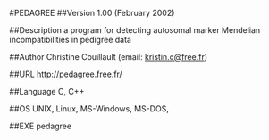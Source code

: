 #PEDAGREE
##Version
1.00 (February 2002)

##Description
a program for detecting autosomal marker Mendelian incompatibilities in pedigree data

##Author
Christine Couillault (email: kristin.c@free.fr)

##URL
http://pedagree.free.fr/

##Language
C, C++

##OS
UNIX, Linux, MS-Windows, MS-DOS,

##EXE
pedagree


